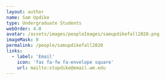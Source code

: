 ```yaml
---
layout: author
name: Sam Updike
type: Undergraduate Students
webOrder: 4.0
avatar: /assets/images/peopleImages/samupdikefall2020.png
imageMask: 0
permalink: /people/samupdikefall2020
links:
  - label: 'Email'
    icon: 'fas fa-fw fa-envelope square'
    url: mailto:stupdike@email.wm.edu
---
```


